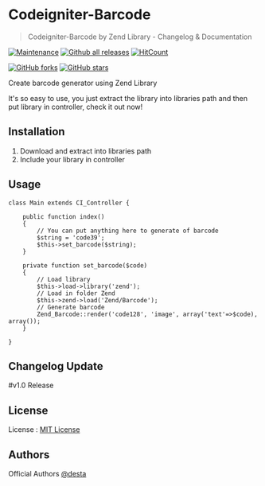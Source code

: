 # Codeigniter-Barcode


> Codeigniter-Barcode by Zend Library - Changelog & Documentation


[![Maintenance](https://img.shields.io/badge/Maintained%3F-yes-green.svg)](https://GitHub.com/desta88/Codeigniter-Barcode/graphs/commit-activity)
[![Github all releases](https://img.shields.io/github/downloads/desta88/Codeigniter-Barcode/total.svg)](https://GitHub.com/desta88/Codeigniter-Barcode/releases/)
[![HitCount](http://hits.dwyl.com/desta88/https://githubcom/desta88/Codeigniter-Barcode.svg)](http://hits.dwyl.com/desta88/https://githubcom/desta88/Codeigniter-Barcode)


[![GitHub forks](https://img.shields.io/github/forks/desta88/Codeigniter-Barcode.svg?style=social&label=Fork&maxAge=2592000)](https://GitHub.com/desta88/Codeigniter-Barcode/network/)
[![GitHub stars](https://img.shields.io/github/stars/desta88/Codeigniter-Barcode.svg?style=social&label=Star&maxAge=2592000)](https://GitHub.com/desta88/Codeigniter-Barcode/stargazers/)


Create barcode generator using Zend Library

It's so easy to use, you just extract the library into libraries path and then put library in controller, check it out now!




Installation
------------
1. Download and extract into libraries path<br>
2. Include your library in controller




Usage
------------
```
class Main extends CI_Controller {

	public function index()
	{
		// You can put anything here to generate of barcode
		$string = 'code39';
		$this->set_barcode($string);
	}
	
	private function set_barcode($code)
	{
		// Load library
		$this->load->library('zend');
		// Load in folder Zend
		$this->zend->load('Zend/Barcode');
		// Generate barcode
		Zend_Barcode::render('code128', 'image', array('text'=>$code), array());
	}
	
}
```


Changelog Update 
----------------
#v1.0 Release




License
------------
License : [MIT License](https://github.com/desta88/Codeigniter-Barcode/blob/master/LICENSE)


Authors
------------
Official Authors [@desta](https://mdcreative.id/)
